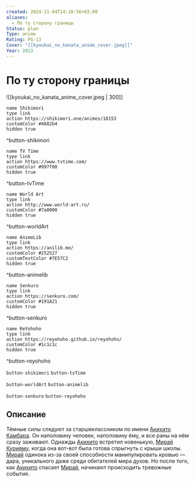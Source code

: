 ```yaml
---
created: 2024-11-04T14:18:56+03:00
aliases:
  - По ту сторону границы
Status: plan
Type: anime
Rating: PG-13
Cover: "[[kyoukai_no_kanata_anime_cover.jpeg]]"
Year: 2013
---
```


# По ту сторону границы

![[kyoukai_no_kanata_anime_cover.jpeg | 300]]

```button
name Shikimori
type link
action https://shikimori.one/animes/18153
customColor #4682b4
hidden true
```
^button-shikimori

```button
name TV Time
type link
action https://www.tvtime.com/
customColor #997f00
hidden true
```
^button-tvTime

```button
name World Art
type link
action http://www.world-art.ru/
customColor #7a0000
hidden true
```
^button-worldArt

```button
name AnimeLib
type link
action https://anilib.me/
customColor #252527
customTextColor #7E57C2
hidden true
```
^button-animelib

```button
name Senkuro
type link
action https://senkuro.com/
customColor #191A21
hidden true
```
^button-senkuro

```button
name ReYohoho
type link
action https://reyohoho.github.io/reyohoho/
customColor #1c1c1c
hidden true
```
^button-reyohoho

`button-shikimori` `button-tvTime`

`button-worldArt` `button-animelib`

`button-senkuro` `button-reyohoho`

## Описание

Тёмные силы следуют за старшеклассником по имени [Акихито Камбара](https://shikimori.one/characters/81757-akihito-kanbara). Он наполовину человек, наполовину ёму, и все раны на нём сразу заживают. Однажды [Акихито](https://shikimori.one/characters/81757-akihito-kanbara) встретил новенькую, [Мирай Курияму](https://shikimori.one/characters/81751-mirai-kuriyama), когда она вот-вот была готова спрыгнуть с крыши школы. [Мирай](https://shikimori.one/characters/81751-mirai-kuriyama) одинока из-за своей способности манипулировать кровью — дара, уникального даже среди обитателей мира духов. Но после того, как [Акихито](https://shikimori.one/characters/81757-akihito-kanbara) спасает [Мирай](https://shikimori.one/characters/81751-mirai-kuriyama), начинают происходить тревожные события.
